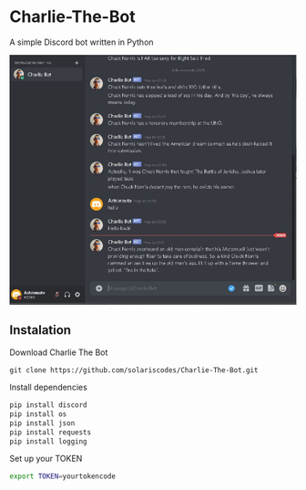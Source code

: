 # Charlie-The-Bot
A simple Discord bot written in Python<br>

![](charliebot.JPG)

## Instalation
Download Charlie The Bot
```
git clone https://github.com/solariscodes/Charlie-The-Bot.git
```
Install dependencies
```
pip install discord
pip install os
pip install json
pip install requests
pip install logging
```
Set up your TOKEN
```sh
export TOKEN=yourtokencode
```
